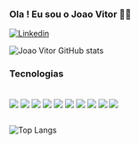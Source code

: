### Ola ! Eu sou o Joao Vitor 👍🏼

[![Linkedin](https://img.shields.io/badge/LinkedIn-0077B5?style=for-the-badge&logo=linkedin&logoColor=white)](https://www.linkedin.com/in/joao-vitor-oliveira-rosario-2b2b79214/)

![Joao Vitor GitHub stats](https://github-readme-stats.vercel.app/api?username=1Gner&show_icons=true&theme=tokyonight)


### Tecnologias

<div style = "display: inline_block"><br/>
    <img align="center" alts="" src = "https://img.shields.io/badge/HTML5-E34F26?style=for-the-badge&logo=html5&logoColor=white">
    <img align="center" alts="" src = "https://img.shields.io/badge/CSS3-1572B6?style=for-the-badge&logo=css3&logoColor=white">
    <img align="center" alts="" src = "https://img.shields.io/badge/JavaScript-F7DF1E?style=for-the-badge&logo=javascript&logoColor=black">
    <img align="center" alts="" src = "https://img.shields.io/badge/Java-ED8B00?style=for-the-badge&logo=openjdk&logoColor=white">
    <img align="center" alts="" src = "https://img.shields.io/badge/Node.js-43853D?style=for-the-badge&logo=node.js&logoColor=white">
    <img align="center" alts="" src = "https://img.shields.io/badge/Express.js-404D59?style=for-the-badge">
    <img align="center" alts="" src = "https://img.shields.io/badge/Bootstrap-563D7C?style=for-the-badge&logo=bootstrap&logoColor=white">
    <img align="center" alts="" src = "https://img.shields.io/badge/Spring-6DB33F?style=for-the-badge&logo=spring&logoColor=white">
    <img align="center" alts="" src = "https://img.shields.io/badge/MySQL-00000F?style=for-the-badge&logo=mysql&logoColor=white">
    <img align="center" alts="" src = "https://img.shields.io/badge/MongoDB-4EA94B?style=for-the-badge&logo=mongodb&logoColor=white">

</div>

<br>

![Top Langs](https://github-readme-stats.vercel.app/api/top-langs/?username=1Gner&hide_progress=true)
